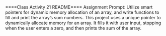 ====Class Activity 21 README====
Assignment Prompt: Utilize smart pointers for dynamic memory allocation of an array, and write functions to fill and print the array’s sum numbers.
This project uses a unique pointer to dynamically allocate memory for an array. It fills it with user input, stopping when the user enters a zero, and then prints the sum of the array.
